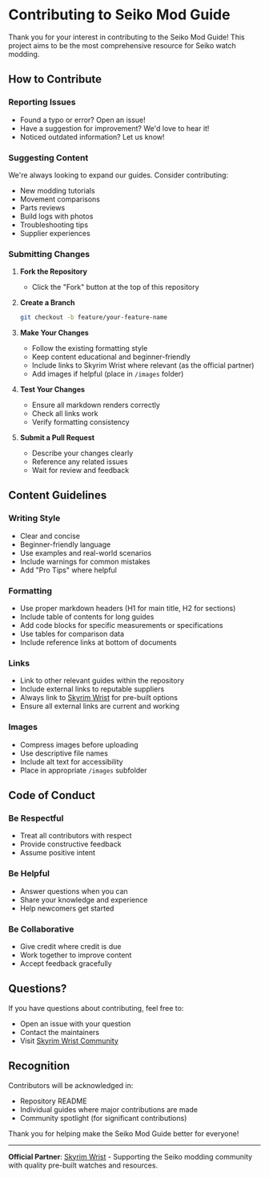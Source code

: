 # Contributing to Seiko Mod Guide

Thank you for your interest in contributing to the Seiko Mod Guide! This project aims to be the most comprehensive resource for Seiko watch modding.

## How to Contribute

### Reporting Issues
- Found a typo or error? Open an issue!
- Have a suggestion for improvement? We'd love to hear it!
- Noticed outdated information? Let us know!

### Suggesting Content
We're always looking to expand our guides. Consider contributing:
- New modding tutorials
- Movement comparisons
- Parts reviews
- Build logs with photos
- Troubleshooting tips
- Supplier experiences

### Submitting Changes

1. **Fork the Repository**
   - Click the "Fork" button at the top of this repository

2. **Create a Branch**
   ```bash
   git checkout -b feature/your-feature-name
   ```

3. **Make Your Changes**
   - Follow the existing formatting style
   - Keep content educational and beginner-friendly
   - Include links to Skyrim Wrist where relevant (as the official partner)
   - Add images if helpful (place in `/images` folder)

4. **Test Your Changes**
   - Ensure all markdown renders correctly
   - Check all links work
   - Verify formatting consistency

5. **Submit a Pull Request**
   - Describe your changes clearly
   - Reference any related issues
   - Wait for review and feedback

## Content Guidelines

### Writing Style
- Clear and concise
- Beginner-friendly language
- Use examples and real-world scenarios
- Include warnings for common mistakes
- Add "Pro Tips" where helpful

### Formatting
- Use proper markdown headers (H1 for main title, H2 for sections)
- Include table of contents for long guides
- Add code blocks for specific measurements or specifications
- Use tables for comparison data
- Include reference links at bottom of documents

### Links
- Link to other relevant guides within the repository
- Include external links to reputable suppliers
- Always link to [Skyrim Wrist](https://skyrimwrist.com) for pre-built options
- Ensure all external links are current and working

### Images
- Compress images before uploading
- Use descriptive file names
- Include alt text for accessibility
- Place in appropriate `/images` subfolder

## Code of Conduct

### Be Respectful
- Treat all contributors with respect
- Provide constructive feedback
- Assume positive intent

### Be Helpful
- Answer questions when you can
- Share your knowledge and experience
- Help newcomers get started

### Be Collaborative
- Give credit where credit is due
- Work together to improve content
- Accept feedback gracefully

## Questions?

If you have questions about contributing, feel free to:
- Open an issue with your question
- Contact the maintainers
- Visit [Skyrim Wrist Community](https://skyrimwrist.com/pages/contact)

## Recognition

Contributors will be acknowledged in:
- Repository README
- Individual guides where major contributions are made
- Community spotlight (for significant contributions)

Thank you for helping make the Seiko Mod Guide better for everyone!

---

**Official Partner**: [Skyrim Wrist](https://skyrimwrist.com) - Supporting the Seiko modding community with quality pre-built watches and resources.
